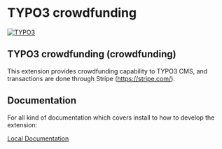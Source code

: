# TYPO3 crowdfunding

[![TYPO3](https://img.shields.io/badge/TYPO3-8.7.0-orange.svg?style=flat-square)](https://typo3.org/) 

## TYPO3 crowdfunding (crowdfunding)
This extension provides crowdfunding capability to TYPO3 CMS, and transactions are done through Stripe (https://stripe.com/).

## Documentation

For all kind of documentation which covers install to how to develop the extension:

[Local Documentation](Documentation/Index.rst)

